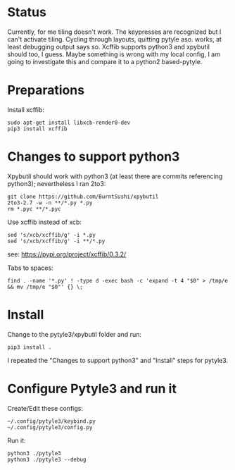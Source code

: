 # Status

Currently, for me tiling doesn't work. The keypresses are recognized but I can't activate tiling.
Cycling through layouts, quitting pytyle aso. works, at least debugging output says so.
Xcffib supports python3 and xpybutil should too, I guess. Maybe something is wrong with my local config, I am going to investigate this and compare it to a python2 based-pytyle.


# Preparations

Install xcffib:

~~~
sudo apt-get install libxcb-render0-dev
pip3 install xcffib
~~~


# Changes to support python3

Xpybutil should work with python3 (at least there are commits referencing python3);
nevertheless I ran 2to3:

```
git clone https://github.com/BurntSushi/xpybutil
2to3-2.7 -w -n **/*.py *.py
rm *.pyc **/*.pyc
```

Use xcffib instead of xcb:

~~~
sed 's/xcb/xcffib/g' -i *.py
sed 's/xcb/xcffib/g' -i **/*.py
~~~

see: <https://pypi.org/project/xcffib/0.3.2/>


Tabs to spaces:

```
find . -name '*.py' ! -type d -exec bash -c 'expand -t 4 "$0" > /tmp/e && mv /tmp/e "$0"' {} \;
```


# Install


Change to the pytyle3/xpybutil folder and run:

```
pip3 install .
```

I repeated the "Changes to support python3" and "Install" steps for pytyle3.


# Configure Pytyle3 and run it

Create/Edit these configs:

~~~
~/.config/pytyle3/keybind.py
~/.config/pytyle3/config.py
~~~

Run it:

```
python3 ./pytyle3
python3 ./pytyle3 --debug
```

